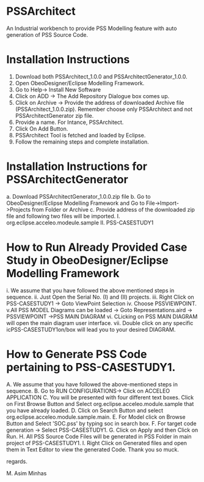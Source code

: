 # PSSArchitect
An Industrial workbench to provide PSS Modelling feature with auto generation of PSS Source Code.
# Installation Instructions
1. Download both PSSArchitect_1.0.0 and PSSArchitectGenerator_1.0.0.
2. Open ObeoDesigner/Eclipse Modelling Framework.
3. Go to Help-> Install New Software
4. Click on ADD -> The Add Repository Dialogue box comes up.
5. Click on Archive -> Provide the address of downloaded Archive file (PSSArchitect_1.0.0.zip). Remember choose only PSSArchitect and not PSSArchitectGenerator zip file.
6. Provide a name. For Intance, PSSArchitect.
7. Click On Add Button.
8. PSSArchitect Tool is fetched and loaded by Eclipse. 
9. Follow the remaining steps and complete installation.
# Installation Instructions for PSSArchitectGenerator
a. Download PSSArchitectGenerator_1.0.0.zip file
b. Go to ObeoDesigner/Eclipse Modelling Framework and Go to File->Import->Projects from Folder or Archive
c. Provide address of the downloaded zip file and following two files will be imported.
  I. org.eclipse.acceleo.modeule.sample
  II. PSS-CASESTUDY1
# How to Run Already Provided Case Study in ObeoDesigner/Eclipse Modelling Framework
i. We assume that you have followed the above mentioned steps in sequence.
ii. Just Open the Serial No. (I) and (II) projects.
iii. Right Click on PSS-CASESTUDY1 -> Goto ViewPoint Selection
iv. Choose PSSVIEWPOINT.
v.All PSS MODEL Diagrams can be loaded -> Goto Representations.aird -> PSSVIEWPOINT ->PSS MAIN DIAGRAM
vi. CLicking on PSS MAIN DIAGRAM will open the main diagram user interface.
vii. Double click on any specific icPSS-CASESTUDY1on/box will lead you to your desired DIAGRAM.
# How to Generate PSS Code pertaining to PSS-CASESTUDY1.
 A. We assume that you have followed the above-mentioned steps in sequence.
 B. Go to RUN CONFIGURATIONS-> Click on ACCELEO APPLICATION
 C. You will be presented with four different text boxes. Click on First Browse Button and Select org.eclipse.acceleo.module.sample that you have already loaded.
 D. Click on Search Button and select org.eclipse.acceleo.module.sample.main.
 E. For Model click on Browse Button and Select 'SOC.pss' by typing soc in search box.
 F. For target code generation -> Select PSS-CASESTUDY1.
 G. Click on Apply and then Click on Run.
 H. All PSS Source Code Files will be generated in PSS Folder in main project of PSS-CASESTUDY1.
 I. Right Click on Generated files and open them in Text Editor to view the generated Code.
 Thank you so muck.
 
 regards.
 
 M. Asim Minhas

